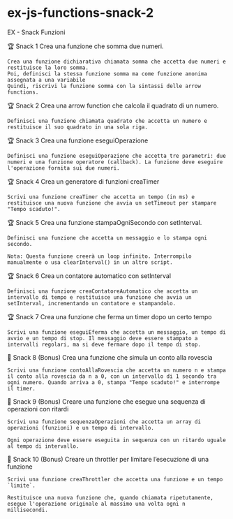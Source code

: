 # ex-js-functions-snack-2
EX - Snack Funzioni

🏆 Snack 1
Crea una funzione che somma due numeri.

    Crea una funzione dichiarativa chiamata somma che accetta due numeri e restituisce la loro somma.
    Poi, definisci la stessa funzione somma ma come funzione anonima assegnata a una variabile
    Quindi, riscrivi la funzione somma con la sintassi delle arrow functions.

🏆 Snack 2
Crea una arrow function che calcola il quadrato di un numero.

    Definisci una funzione chiamata quadrato che accetta un numero e restituisce il suo quadrato in una sola riga.

🏆 Snack 3
Crea una funzione eseguiOperazione

    Definisci una funzione eseguiOperazione che accetta tre parametri: due numeri e una funzione operatore (callback). La funzione deve eseguire l'operazione fornita sui due numeri.


🏆 Snack 4
Crea un generatore di funzioni creaTimer

    Scrivi una funzione creaTimer che accetta un tempo (in ms) e restituisce una nuova funzione che avvia un setTimeout per stampare "Tempo scaduto!".

🏆 Snack 5
Crea una funzione stampaOgniSecondo con setInterval.

    Definisci una funzione che accetta un messaggio e lo stampa ogni secondo.

    Nota: Questa funzione creerà un loop infinito. Interrompilo manualmente o usa clearInterval() in un altro script.

🏆 Snack 6
Crea un contatore automatico con setInterval

    Definisci una funzione creaContatoreAutomatico che accetta un intervallo di tempo e restituisce una funzione che avvia un setInterval, incrementando un contatore e stampandolo.

🏆 Snack 7
Crea una funzione che ferma un timer dopo un certo tempo

    Scrivi una funzione eseguiEferma che accetta un messaggio, un tempo di avvio e un tempo di stop. Il messaggio deve essere stampato a intervalli regolari, ma si deve fermare dopo il tempo di stop.

🎯 Snack 8 (Bonus)
Crea una funzione che simula un conto alla rovescia

    Scrivi una funzione contoAllaRovescia che accetta un numero n e stampa il conto alla rovescia da n a 0, con un intervallo di 1 secondo tra ogni numero. Quando arriva a 0, stampa "Tempo scaduto!" e interrompe il timer.

🎯 Snack 9 (Bonus)
Creare una funzione che esegue una sequenza di operazioni con ritardi

    Scrivi una funzione sequenzaOperazioni che accetta un array di operazioni (funzioni) e un tempo di intervallo.

    Ogni operazione deve essere eseguita in sequenza con un ritardo uguale al tempo di intervallo.

🎯 Snack 10 (Bonus)
Creare un throttler per limitare l’esecuzione di una funzione

    Scrivi una funzione creaThrottler che accetta una funzione e un tempo `limite`.

    Restituisce una nuova funzione che, quando chiamata ripetutamente, esegue l'operazione originale al massimo una volta ogni n millisecondi.
